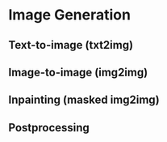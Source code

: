 # Image Generation

## Text-to-image (txt2img)

## Image-to-image (img2img)

## Inpainting (masked img2img)

## Postprocessing
